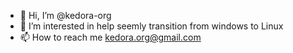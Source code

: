 - 👋 Hi, I’m @kedora-org
- 👀 I’m interested in help seemly transition from windows to Linux 
- 📫 How to reach me kedora.org@gmail.com

<!---
kedora-org/kedora-org is a ✨ special ✨ repository because its `README.md` (this file) appears on your GitHub profile.
You can click the Preview link to take a look at your changes.
--->
